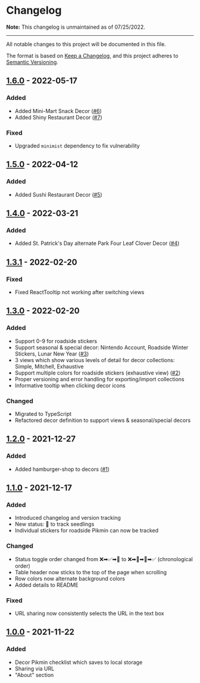 # Changelog

**Note:** This changelog is unmaintained as of 07/25/2022.

---

All notable changes to this project will be documented in this file.

The format is based on [Keep a Changelog](https://keepachangelog.com/en/1.0.0/),
and this project adheres to [Semantic Versioning](https://semver.org/spec/v2.0.0.html).

## [1.6.0] - 2022-05-17

### Added

- Added Mini-Mart Snack Decor ([#6](https://github.com/Notuom/pikmin-bloom-checklist/issues/6))
- Added Shiny Restaurant Decor ([#7](https://github.com/Notuom/pikmin-bloom-checklist/issues/7))

### Fixed

- Upgraded `minimist` dependency to fix vulnerability

## [1.5.0] - 2022-04-12

### Added

- Added Sushi Restaurant Decor ([#5](https://github.com/Notuom/pikmin-bloom-checklist/issues/5))

## [1.4.0] - 2022-03-21

### Added

- Added St. Patrick's Day alternate Park Four Leaf Clover Decor ([#4](https://github.com/Notuom/pikmin-bloom-checklist/issues/4))

## [1.3.1] - 2022-02-20

### Fixed

- Fixed ReactTooltip not working after switching views

## [1.3.0] - 2022-02-20

### Added

- Support 0-9 for roadside stickers
- Support seasonal & special decor: Nintendo Account, Roadside Winter Stickers, Lunar New Year ([#3](https://github.com/Notuom/pikmin-bloom-checklist/issues/3))
- 3 views which show various levels of detail for decor collections: Simple, Mitchell, Exhaustive
- Support multiple colors for roadside stickers (exhaustive view) ([#2](https://github.com/Notuom/pikmin-bloom-checklist/issues/2))
- Proper versioning and error handling for exporting/import collections
- Informative tooltip when clicking decor icons

### Changed

- Migrated to TypeScript
- Refactored decor definition to support views & seasonal/special decors

## [1.2.0] - 2021-12-27

### Added

- Added hamburger-shop to decors ([#1](https://github.com/Notuom/pikmin-bloom-checklist/pull/1))

## [1.1.0] - 2021-12-17

### Added

- Introduced changelog and version tracking
- New status: 🌿 to track seedlings
- Individual stickers for roadside Pikmin can now be tracked

### Changed

- Status toggle order changed from ❌➡✅➡🥚 to ❌➡🌿➡🥚➡✅ (chronological order)
- Table header now sticks to the top of the page when scrolling
- Row colors now alternate background colors
- Added details to README

### Fixed

- URL sharing now consistently selects the URL in the text box

## [1.0.0] - 2021-11-22

### Added

- Decor Pikmin checklist which saves to local storage
- Sharing via URL
- "About" section

[unreleased]: https://github.com/Notuom/pikmin-bloom-checklist/compare/v1.6.0...HEAD
[1.6.0]: https://github.com/Notuom/pikmin-bloom-checklist/compare/v1.5.0...v1.6.0
[1.5.0]: https://github.com/Notuom/pikmin-bloom-checklist/compare/v1.4.0...v1.5.0
[1.4.0]: https://github.com/Notuom/pikmin-bloom-checklist/compare/v1.3.1...v1.4.0
[1.3.1]: https://github.com/Notuom/pikmin-bloom-checklist/compare/v1.3.0...v1.3.1
[1.3.0]: https://github.com/Notuom/pikmin-bloom-checklist/compare/v1.2.0...v1.3.0
[1.2.0]: https://github.com/Notuom/pikmin-bloom-checklist/compare/v1.1.0...v1.2.0
[1.1.0]: https://github.com/Notuom/pikmin-bloom-checklist/compare/v1.0.0...v1.1.0
[1.0.0]: https://github.com/Notuom/pikmin-bloom-checklist/releases/tag/v1.0.0
